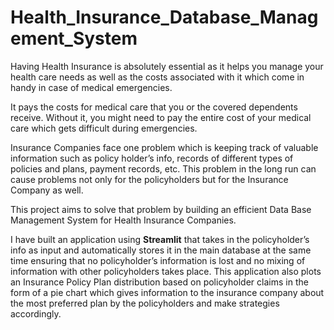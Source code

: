 # Health_Insurance_Database_Management_System

Having Health Insurance is absolutely essential as it helps 
you manage your health care needs as well as the costs 
associated with it which come in handy in case of medical 
emergencies.

It pays the costs for medical care that you or the covered 
dependents receive. Without it, you might need to pay the 
entire cost of your medical care which gets difficult during 
emergencies.

Insurance Companies face one problem which is keeping 
track of valuable information such as policy holder’s info, 
records of different types of policies and plans, payment 
records, etc. This problem in the long run can cause 
problems not only for the policyholders but for the Insurance 
Company as well.

This project aims to solve that problem by building an efficient Data Base 
Management System for Health Insurance Companies.

I have built an application using **Streamlit** that takes in the policyholder’s info as input and 
automatically stores it in the main database at the same time ensuring that 
no policyholder’s information is lost and no mixing of information with other 
policyholders takes place.
This application also plots an Insurance Policy Plan 
distribution based on policyholder claims in the form of a pie 
chart which gives information to the insurance company 
about the most preferred plan by the policyholders and make 
strategies accordingly.

